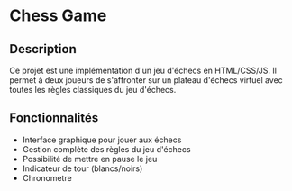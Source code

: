 # Chess Game

## Description
Ce projet est une implémentation d'un jeu d'échecs en HTML/CSS/JS. Il permet à deux joueurs de s'affronter sur un plateau d'échecs virtuel avec toutes les règles classiques du jeu d'échecs.

## Fonctionnalités
- Interface graphique pour jouer aux échecs
- Gestion complète des règles du jeu d'échecs
- Possibilité de mettre en pause le jeu
- Indicateur de tour (blancs/noirs)
- Chronometre
